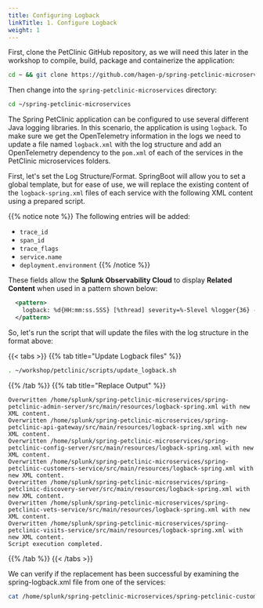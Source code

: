 ```yaml
---
title: Configuring Logback
linkTitle: 1. Configure Logback
weight: 1
---
```


First, clone the PetClinic GitHub repository, as we will need this later in the workshop to compile, build, package and containerize the application:

```bash
cd ~ && git clone https://github.com/hagen-p/spring-petclinic-microservices.git
```

Then change into the `spring-petclinic-microservices` directory:

```bash
cd ~/spring-petclinic-microservices
```

The Spring PetClinic application can be configured to use several different Java logging libraries. In this scenario, the application is using `logback`.  To make sure we get the OpenTelemetry information in the logs we need to update a file named `logback.xml` with the log structure and add an OpenTelemetry dependency to the `pom.xml` of each of the services in the PetClinic microservices folders.

First, let's set the Log Structure/Format. SpringBoot will allow you to set a global template, but for ease of use, we will replace the existing content of the `logback-spring.xml` files of each service with the following XML content using a prepared script.

{{% notice note %}}
The following entries will be added:

- `trace_id`
- `span_id`
- `trace_flags`
- `service.name`
- `deployment.environment`
{{% /notice %}}

These fields allow the **Splunk Observability Cloud** to display **Related Content** when used in a pattern shown below:

``` xml
  <pattern>
    logback: %d{HH:mm:ss.SSS} [%thread] severity=%-5level %logger{36} - trace_id=%X{trace_id} span_id=%X{span_id} service.name=%property{otel.resource.service.name} trace_flags=%X{trace_flags} - %msg %kvp{DOUBLE}%n
  </pattern>
```

So, let's run the script that will update the files with the log structure in the format above:

{{< tabs >}}
{{% tab title="Update Logback files" %}}

``` bash
. ~/workshop/petclinic/scripts/update_logback.sh
```

{{% /tab %}}
{{% tab title="Replace Output" %}}

```text
Overwritten /home/splunk/spring-petclinic-microservices/spring-petclinic-admin-server/src/main/resources/logback-spring.xml with new XML content.
Overwritten /home/splunk/spring-petclinic-microservices/spring-petclinic-api-gateway/src/main/resources/logback-spring.xml with new XML content.
Overwritten /home/splunk/spring-petclinic-microservices/spring-petclinic-config-server/src/main/resources/logback-spring.xml with new XML content.
Overwritten /home/splunk/spring-petclinic-microservices/spring-petclinic-customers-service/src/main/resources/logback-spring.xml with new XML content.
Overwritten /home/splunk/spring-petclinic-microservices/spring-petclinic-discovery-server/src/main/resources/logback-spring.xml with new XML content.
Overwritten /home/splunk/spring-petclinic-microservices/spring-petclinic-vets-service/src/main/resources/logback-spring.xml with new XML content.
Overwritten /home/splunk/spring-petclinic-microservices/spring-petclinic-visits-service/src/main/resources/logback-spring.xml with new XML content.
Script execution completed.
```

{{% /tab %}}
{{< /tabs >}}

We can verify if the replacement has been successful by examining the spring-logback.xml file from one of the services:

```bash
cat /home/splunk/spring-petclinic-microservices/spring-petclinic-customers-service/src/main/resources/logback-spring.xml
```
